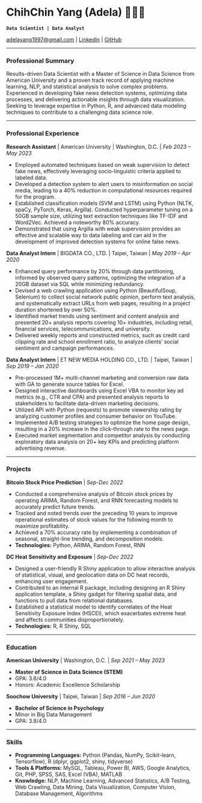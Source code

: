 # ChihChin Yang (Adela) 🧑🏻‍💻
**`Data Scientist | Data Analyst`**

[adelayang1997@gmail.com](mailto:adelayang1997@gmail.com) | [LinkedIn](https://www.linkedin.com/in/adela-yang-710607153) | [GitHub](https://github.com/chihchin) <!-- Assuming GitHub username, user can correct it -->

---

### Professional Summary

Results-driven Data Scientist with a Master of Science in Data Science from American University and a proven track record of applying machine learning, NLP, and statistical analysis to solve complex problems. Experienced in developing fake news detection systems, optimizing data processes, and delivering actionable insights through data visualization. Seeking to leverage expertise in Python, R, and advanced data modeling techniques to contribute to a challenging data science role.

---

### Professional Experience

**Research Assistant** | American University | Washington, D.C. | _Feb 2023 – May 2023_
*   Employed automated techniques based on weak supervision to detect fake news, effectively leveraging socio-linguistic criteria applied to labeled data.
*   Developed a detection system to alert users to misinformation on social media, leading to a 40% reduction in computational resources required for the program.
*   Established classification models (SVM and LSTM) using Python (NLTK, spaCy, PyTorch, Keras, Argilla). Conducted hyperparameter tuning on a 50GB sample size, utilizing text extraction techniques like TF-IDF and Word2Vec. Achieved a noteworthy 80% accuracy.
*   Demonstrated that using Argilla with weak supervision provides an effective and scalable way to data labeling and can aid in the development of improved detection systems for online false news.

**Data Analyst Intern** | BIGDATA CO., LTD. | Taipei, Taiwan | _May 2019 – Apr 2020_
*   Enhanced query performance by 20% through data partitioning, informed by observed query patterns, optimizing the integration of a 20GB dataset via SQL while minimizing redundancy.
*   Devised a web crawling application using Python (BeautifulSoup, Selenium) to collect social network public opinion, perform text analysis, and systematically extract URLs from web pages, resulting in a project duration shortened by over 50%.
*   Identified market trends using sentiment and content analysis and presented 20+ analysis reports covering 10+ industries, including retail, financial services, telecommunications, and university.
*   Delivered weekly reports and constructed metrics, such as credit card clipping rate and school enrollment ratio, to analyze clients’ social sentiment and campaign performances.

**Data Analyst Intern** | ET NEW MEDIA HOLDING CO., LTD. | Taipei, Taiwan | _Sep 2019 – Jan 2020_
*   Pre-processed 1M+ multi-channel marketing and conversion raw data with GA to generate source tables for Excel.
*   Designed interactive dashboards using Excel VBA to monitor key ad metrics (e.g., CTR and CPA) and presented analysis reports to stakeholders to facilitate data-driven marketing decisions.
*   Utilized API with Python (requests) to promote viewership rating by analyzing customer profiles and consumer behavior on YouTube.
*   Implemented A/B testing strategies to optimize the home page design, resulting in a 20% increase in the click-through rate to the news page.
*   Executed market segmentation and competitor analysis by conducting exploratory data analysis on 20+ key KPIs and predicting platform advertising revenue.

---

### Projects

**Bitcoin Stock Price Prediction** | _Sep-Dec 2022_
*   Conducted a comprehensive analysis of Bitcoin stock prices by operating ARIMA, Random Forest, and RNN forecasting models to accurately predict future trends.
*   Tracked and noted trends over the preceding 10 years to improve operational estimates of stock values for the following month to maximize profitability.
*   Achieved a 70% accuracy rate by implementing a combination of seasonal, straight-line trending, and decomposition models.
*   **Technologies:** Python, ARIMA, Random Forest, RNN

**DC Heat Sensitivity and Exposure** | _Sep-Dec 2022_
*   Designed a user-friendly R Shiny application to allow interactive analysis of statistical, visual, and geolocation data on DC heat records, enhancing user engagement.
*   Contributed to an internal R package, including designing an R Shiny application template, a Shiny gadget for filtering spatial data, and functions to pull data from relational databases.
*   Established a statistical model to identify correlates of the Heat Sensitivity Exposure Index (HSCEI), which exacerbates extreme heat and affects communities disproportionately.
*   **Technologies:** R, R Shiny, SQL

---

### Education

**American University** | Washington, D.C. | _Sep 2021 – May 2023_
*   **Master of Science in Data Science (STEM)**
*   GPA: 3.6/4.0
*   Honors: Academic Excellence Scholarship

**Soochow University** | Taipei, Taiwan | _Sep 2016 – Jun 2020_
*   **Bachelor of Science in Psychology**
*   Minor in Big Data Management
*   GPA: 3.8/4.0

---

### Skills

*   **Programming Languages:** Python (Pandas, NumPy, Scikit-learn, Tensorflow), R (dplyr, ggplot2, shiny, tidyverse)
*   **Tools & Platforms:** MySQL, Tableau, Power BI, AWS, Google Analytics, Git, PHP, SPSS, SAS, Excel (VBA), MATLAB
*   **Knowledge:** NLP, Machine Learning, Advanced Statistics, A/B Testing, Web Crawling, Data Mining, Data Visualization, Computer Vision, Database Management, Algorithms
